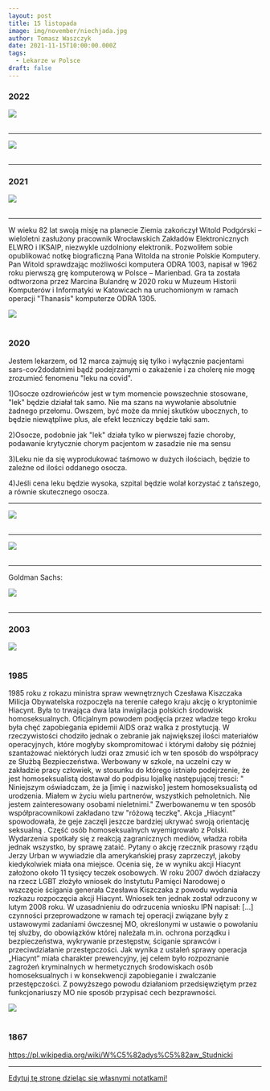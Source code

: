 ```yaml
---
layout: post
title: 15 listopada
image: img/november/niechjada.jpg
author: Tomasz Waszczyk
date: 2021-11-15T10:00:00.000Z
tags:
  - Lekarze w Polsce
draft: false
---
```


### 2022

<img src="./img/november/tyrowicz.jpeg"><br><br>

---

<img src="./img/november/santander.png"><br><br>

---

### 2021

<img src="./img/november/ftx.jpeg"><br><br>

---

W wieku 82 lat swoją misję na planecie Ziemia zakończył Witold Podgórski – wieloletni zasłużony pracownik Wrocławskich Zakładów Elektronicznych ELWRO i IKSAIP, niezwykle uzdolniony elektronik. Pozwoliłem sobie opublikować notkę biograficzną Pana Witolda na stronie Polskie Komputery. Pan Witold sprawdzając możliwości komputera ODRA 1003, napisał w 1962 roku pierwszą grę komputerową w Polsce – Marienbad. Gra ta została odtworzona przez Marcina Bulandrę w 2020 roku w Muzeum Historii Komputerów i Informatyki w Katowicach na uruchomionym w ramach operacji "Thanasis" komputerze ODRA 1305.

<img src="./img/november/podgorski.png"><br><br>

### 2020

Jestem lekarzem, od 12 marca zajmuję się tylko i wyłącznie pacjentami sars-cov2dodatnimi bądź podejrzanymi o zakażenie i za cholerę nie mogę zrozumieć fenomenu "leku na covid".

1)Osocze ozdrowieńców jest w tym momencie powszechnie stosowane, "lek" będzie działał tak samo. Nie ma szans na wywołanie absolutnie żadnego przełomu. Owszem, być może da mniej skutków ubocznych, to będzie niewątpliwe plus, ale efekt leczniczy będzie taki sam.

2)Osocze, podobnie jak "lek" działa tylko w pierwszej fazie choroby, podawanie krytycznie chorym pacjentom w zasadzie nie ma sensu

3)Leku nie da się wyprodukować taśmowo w dużych ilościach, będzie to zależne od ilości oddanego osocza.

4)Jeśli cena leku będzie wysoka, szpital będzie wolał korzystać z tańszego, a równie skutecznego osocza.

---

<img src="./img/november/niechjada.jpg"><br><br>

---

<img src="./img/november/ue.jpg"><br><br>

---

Goldman Sachs:

<img src="./img/november/gs.png"><br><br>

---

### 2003

<img src="./img/november/zloto2003.png"><br><br>

### 1985

1985 roku z rokazu ministra spraw wewnętrznych Czesława Kiszczaka Milicja Obywatelska rozpoczęła na terenie całego kraju akcję o kryptonimie Hiacynt. Była to trwająca dwa lata inwigilacja polskich środowisk homoseksualnych.
Oficjalnym powodem podjęcia przez władze tego kroku była chęć zapobiegania epidemii AIDS oraz walka z prostytucją. W rzeczywistości chodziło jednak o zebranie jak największej ilości materiałów operacyjnych, które mogłyby skompromitować i którymi dałoby się później szantażować niektórych ludzi oraz zmusić ich w ten sposób do współpracy ze Służbą Bezpieczeństwa.
Werbowany w szkole, na uczelni czy w zakładzie pracy człowiek, w stosunku do którego istniało podejrzenie, że jest homoseksualistą dostawał do podpisu lojalkę następującej tresci:
" Niniejszym oświadczam, że ja [imię i nazwisko] jestem homoseksualistą od urodzenia. Miałem w życiu wielu partnerów, wszystkich pełnoletnich. Nie jestem zainteresowany osobami nieletnimi."
Zwerbowanemu w ten sposób współpracownikowi zakładano tzw "różową teczkę".
Akcja „Hiacynt” spowodowała, że geje zaczęli jeszcze bardziej ukrywać swoją
orientację seksualną . Część osób homoseksualnych wyemigrowało z Polski. Wydarzenia spotkały się z reakcją zagranicznych mediów, władza robiła jednak wszystko, by sprawę zataić. Pytany o akcję rzecznik prasowy rządu Jerzy Urban w wywiadzie dla amerykańskiej prasy zaprzeczył, jakoby kiedykolwiek miała ona miejsce.
Ocenia się, że w wyniku akcji Hiacynt założono około 11 tysięcy teczek osobowych.
W roku 2007 dwóch działaczy na rzecz LGBT złożyło wniosek do Instytutu Pamięci Narodowej o wszczęcie ścigania generała Czesława Kiszczaka z powodu wydania rozkazu rozpoczęcia akcji Hiacynt. Wniosek ten jednak został odrzucony w lutym 2008 roku. W uzasadnieniu do odrzucenia wniosku IPN napisał:
[...] czynności przeprowadzone w ramach tej operacji związane były z ustawowymi zadaniami ówczesnej MO, określonymi w ustawie o powołaniu tej służby, do obowiązków której należała m.in. ochrona porządku i bezpieczeństwa, wykrywanie przestępstw, ściganie sprawców i przeciwdziałanie przestępczości. Jak wynika z ustaleń sprawy operacja „Hiacynt” miała charakter prewencyjny, jej celem było rozpoznanie zagrożeń kryminalnych w hermetycznych środowiskach osób homoseksualnych i w konsekwencji zapobieganie i zwalczanie przestępczości. Z powyższego powodu działaniom przedsięwziętym przez funkcjonariuszy MO nie sposób przypisać cech bezprawności.

<img src="./img/november/hiacyni.jpg"/><br><br>

### 1867

https://pl.wikipedia.org/wiki/W%C5%82adys%C5%82aw_Studnicki

---

<a href="https://github.com/TomaszWaszczyk/historia.waszczyk.com/edit/master/src/content/november-15.md" target="_blank">Edytuj tę stronę dzieląc się własnymi notatkami!</a>
